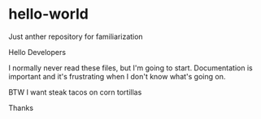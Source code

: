 # hello-world
Just anther repository for familiarization 

Hello Developers

I normally never read these files, but I'm going to start. Documentation is important and it's frustrating when I don't know what's going on.

BTW I want steak tacos on corn tortillas

Thanks
